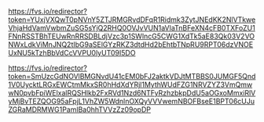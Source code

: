 https://fvs.io/redirector?token=YUxjVXQwT0pNVnY5ZTJRMGRvdDFqR1Ridmk3ZytJNEdKK2NlVTkweVhjaHdVamVwbmZuSG5sYjQ2RHQ0OVJvVUN1aVlaTnBFeXN4cFB0TXFoZU1FNnRSSTBhTEUwRnRRSDBLdjVzc3p1SWlncG5CWG1XdTk5aE83Qk03V2VONWxLdkViMnJNQ2tIbG9aSElGYzRKZ3dtdHd2bEhtbTNpRU9RPT06dzVNOEUxNU5kTzhBbVdCcVVPU0lyUT09I5DO

https://fvs.io/redirector?token=SmUzcGdNOVlBMGNvdU41cEM0bFJ2aktkVDJtMTBBS0JUMGF5Qnd1V0UycktLRGxEWCtmMkxSR0hHdXdYRjl1MythWUdFZG1NRVZYZ3VmQmwwN0pvbFpiWElxalRQSHlkb2FxRVd1Nzd6NTFyRzhzbkpDdU5aOGxoMmxiRlVyMjBvTEZQOG95aFpjL1VhZW5WdnlnOXQyVVVwemNBOFBseE1BPT06cUJuZGRaMDRMWG1PamlBa0hhTVVzZz09opDP
